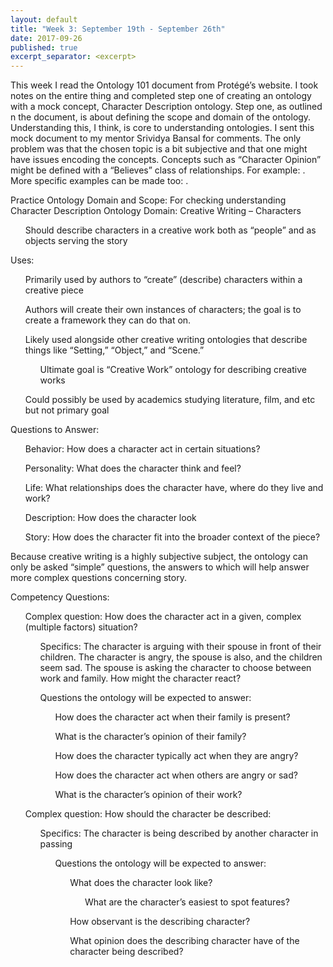 ```yaml
---
layout: default
title: "Week 3: September 19th - September 26th"
date: 2017-09-26
published: true
excerpt_separator: <excerpt>
---
```

<p>This week I read the Ontology 101 document from Protégé’s website. I took notes on the entire thing and completed step one of creating an ontology with a mock concept, Character Description ontology. <excerpt> Step one, as outlined n the document, is about defining the scope and domain of the ontology. Understanding this, I think, is core to understanding ontologies. I sent this mock document to my mentor Srividya Bansal for comments. The only problem was that the chosen topic is a bit subjective and that one might have issues encoding the concepts. Concepts such as “Character Opinion” might be defined with a “Believes” class of relationships. For example: <Character> <Believes> <Christianity>. More specific examples can be made too: <Character> <BelievesIsCute> <Dogs>.</p>
Practice Ontology Domain and Scope: For checking understanding
Character Description Ontology
Domain: Creative Writing – Characters
	<ul>Should describe characters in a creative work both as “people” and as objects serving the story</ul>
Uses:
	<ul>Primarily used by authors to “create” (describe) characters within a creative piece</ul>
	<ul>Authors will create their own instances of characters; the goal is to create a framework they can do that on.</ul>
	<ul>Likely used alongside other creative writing ontologies that describe things like “Setting,” “Object,” and “Scene.”
		<ul>Ultimate goal is “Creative Work” ontology for describing creative works</ul>
	</ul>
	<ul>Could possibly be used by academics studying literature, film, and etc but not primary goal</ul>
Questions to Answer:
	<ul>Behavior: How does a character act in certain situations?</ul>
	<ul>Personality: What does the character think and feel?</ul>
	<ul>Life: What relationships does the character have, where do they live and work?</ul>
	<ul>Description: How does the character look</ul>
	<ul>Story: How does the character fit into the broader context of the piece?</ul>
<p>Because creative writing is a highly subjective subject, the ontology can only be asked “simple” questions, the answers to which will help answer more complex questions concerning story.</p>
Competency Questions:
	<ul>Complex question: How does the character act in a given, complex (multiple factors) situation?
		<ul>Specifics: The character is arguing with their spouse in front of their children. The character is angry, the spouse is also, and the children seem sad. The spouse is asking the character to choose between work and family. How might the character react?</ul>
		<ul>Questions the ontology will be expected to answer:
			<ul>How does the character act when their family is present? </ul>
			<ul>What is the character’s opinion of their family?</ul>
			<ul>How does the character typically act when they are angry?</ul>
			<ul>How does the character act when others are angry or sad?</ul>
			<ul>What is the character’s opinion of their work?</ul>
		</ul>
	</ul>
	<ul>Complex question: How should the character be described:
		<ul>Specifics: The character is being described by another character in passing
		<ul>Questions the ontology will be expected to answer:
		<ul>What does the character look like?
			<ul>What are the character’s easiest to spot features?</ul>
		</ul>
		<ul>How observant is the describing character?</ul>
		<ul>What opinion does the describing character have of the character being described?</ul>
	</ul>
